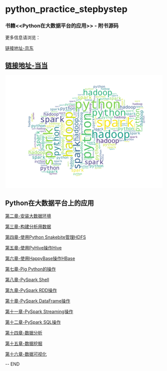 # python_practice_stepbystep

### 书籍<<Python在大数据平台的应用>> - 附书源码

更多信息请浏览：

[链接地址-京东](https://item.jd.com/12736653.html)

[链接地址-当当](http://product.dangdang.com/29136167.html)
----------------------------------------------------------------------------------------------

![logo info](logo.png)

## Python在大数据平台上的应用
 
[第二章-安装大数据环境](python-on-bigdata/chapter2/chapter2_目录.md)  

[第三章-构建分析用数据](python-on-bigdata/chapter3/chapter3_目录.md)

[第四章-使用Python Snakebite管理HDFS](python-on-bigdata/chapter4/chapter4_code.ipynb)

[第五章-使用PyHive操作Hive](python-on-bigdata/chapter5/chapter5_connect-hive.ipynb)

[第六章-使用HappyBase操作HBase](python-on-bigdata/chapter6/chapter6_目录.md)

[第七章-Pig Python的操作](python-on-bigdata/chapter7/chapter7_目录.md)

[第八章-PySpark Shell](python-on-bigdata/chapter8/chapter8_目录.md)

[第九章-PySpark RDD操作](python-on-bigdata/chapter9/chapter9_目录.md)

[第十章-PySpark DataFrame操作](python-on-bigdata/chapter10/chapter10_目录.md)

[第十一章-PySpark Streaming操作](python-on-bigdata/chapter11/chapter11_目录.md)

[第十二章-PySpark SQL操作](python-on-bigdata/chapter12/chapter12_spark_sql.ipynb)

[第十四章-数据分析](python-on-bigdata/chapter14/chapeter14_目录.md)                    

[第十五章-数据挖掘](python-on-bigdata/chapter15/chapter15_目录.md)                    

[第十六章-数据可视化](python-on-bigdata/chapter16/chapter16_目录.md)         


-- END
